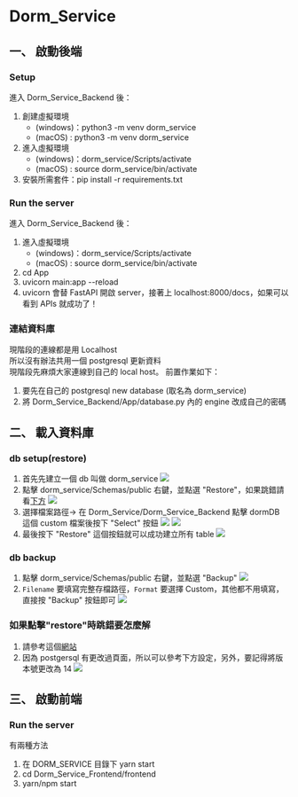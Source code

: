 # Dorm_Service

## 一、 啟動後端
### Setup
進入 Dorm_Service_Backend 後：
1. 創建虛擬環境 
    - (windows)：python3 -m venv dorm_service
    - (macOS) : python3 -m venv dorm_service
2. 進入虛擬環境
    - (windows)：dorm_service/Scripts/activate
    - (macOS) : source dorm_service/bin/activate
3. 安裝所需套件：pip install -r requirements.txt

### Run the server
進入 Dorm_Service_Backend 後：
1. 進入虛擬環境
    - (windows)：dorm_service/Scripts/activate
    - (macOS) : source dorm_service/bin/activate
2. cd App
3. uvicorn main:app --reload
4. uvicorn 會替 FastAPI 開啟 server，接著上 localhost:8000/docs，如果可以看到 APIs 就成功了！

### 連結資料庫
現階段的連線都是用 Localhost <br>
所以沒有辦法共用一個 postgresql 更新資料<br>
現階段先麻煩大家連線到自己的 local host。
前置作業如下：<br>
1. 要先在自己的 postgresql new database (取名為 dorm_service)
2. 將 Dorm_Service_Backend/App/database.py 內的 engine 改成自己的密碼

## 二、 載入資料庫
### db setup(restore)
1. 首先先建立一個 db 叫做 dorm_service
![](https://i.imgur.com/uhqnTZL.png)
2. 點擊 dorm_service/Schemas/public 右鍵，並點選 "Restore"，如果跳錯請看[下方](###如果點擊"restore"時跳錯要怎麼解)
![](https://i.imgur.com/yk8XHG7.png)
3. 選擇檔案路徑-> 在 Dorm_Service/Dorm_Service_Backend 點擊 dormDB 這個 custom 檔案後按下 "Select" 按鈕
![](https://i.imgur.com/9xrq6nA.png)
![](https://i.imgur.com/iESySj0.png)
4. 最後按下 "Restore" 這個按鈕就可以成功建立所有 table
![](https://i.imgur.com/A630tzO.png)

### db backup
1. 點擊 dorm_service/Schemas/public 右鍵，並點選 "Backup"
![](https://i.imgur.com/A4uMUT9.png)
2. `Filename` 要填寫完整存檔路徑，`Format` 要選擇 Custom，其他都不用填寫，直接按 "Backup" 按鈕即可
![](https://i.imgur.com/32o9zD9.png)


### 如果點擊"restore"時跳錯要怎麼解
1. 請參考這個[網站](https://dba.stackexchange.com/questions/149169/binary-path-in-the-pgadmin-preferences )
2. 因為 postgersql 有更改過頁面，所以可以參考下方設定，另外，要記得將版本號更改為 14 
![](https://i.imgur.com/Wrcy1Bh.png)

## 三、 啟動前端
### Run the server
有兩種方法  
1. 在 DORM_SERVICE 目錄下 yarn start
2. cd Dorm_Service_Frontend/frontend
3. yarn/npm start
